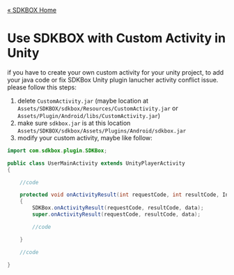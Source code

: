 [&#171; SDKBOX Home](http://sdkbox.com)

<h1>Use SDKBOX with Custom Activity in Unity</h1>

if you have to create your own custom activity for your unity project, to add your java code or fix SDKBox Unity plugin lanucher activity conflict issue. please follow this steps:

1. delete `CustomActivity.jar` (maybe location at `Assets/SDKBOX/sdkbox/Resources/CustomActivity.jar` or `Assets/Plugin/Android/libs/CustomActivity.jar`)
2. make sure `sdkbox.jar` is at this location `Assets/SDKBOX/sdkbox/Assets/Plugins/Android/sdkbox.jar`
3. modify your custom activity, maybe like follow:

```java
import com.sdkbox.plugin.SDKBox;

public class UserMainActivity extends UnityPlayerActivity
{

    //code

    protected void onActivityResult(int requestCode, int resultCode, Intent data)
    {
        SDKBox.onActivityResult(requestCode, resultCode, data);
        super.onActivityResult(requestCode, resultCode, data);

        //code

    }

    //code

}
```



